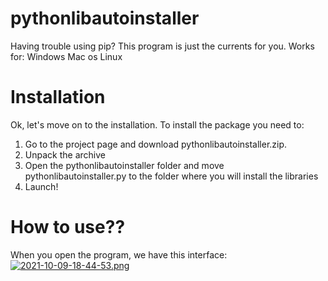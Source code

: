 # pythonlibautoinstaller
Having trouble using pip? This program is just the currents for you. Works for:  Windows Mac os Linux

# Installation
Ok, let's move on to the installation. To install the package you need to:
1. Go to the project page and download pythonlibautoinstaller.zip.
2. Unpack the archive
3. Open the pythonlibautoinstaller folder and move pythonlibautoinstaller.py to the folder where you will install the libraries
4. Launch!
# How to use??
When you open the program, we have this interface:
[![2021-10-09-18-44-53.png](https://i.postimg.cc/ht4RwdWn/2021-10-09-18-44-53.png)](https://postimg.cc/HVNN8jkv)



